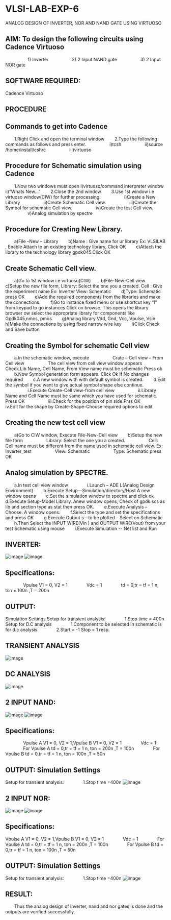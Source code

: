 # VLSI-LAB-EXP-6
ANALOG DESIGN OF INVERTER, NOR AND NAND GATE USING VIRTUOSO
## AIM: To design the following circuits using Cadence Virtuoso
     1) Inverter
     2) 2 Input NAND gate
     3) 2 Input NOR gate

## SOFTWARE REQUIRED:
Cadence Virtuoso

## PROCEDURE

## Commands to get into Cadence

  1.Right Click and open the terminal window
  2.Type the following commands as follows and press enter.
     i)tcsh
     ii)source /home/install/cshrc
     iii)virtuoso

## Procedure for Schematic simulation using Cadence

  1.Now two windows must open i)virtuoso/command interpreter window ii)”Whats New…”
  2.Close the 2nd window
  3.Use 1st window i.e virtuoso window(CIW) for further processing.
     i)Create a New Library
     ii)Create Schematic Cell view.
     iii)Create the Symbol for schematic Cell view.
     iv)Create the test Cell view.
     v)Analog simulation by spectre

## Procedure for Creating New Library.

  a)File –New – Library
  b)Name : Give name for ur library Ex: VLSILAB , Enable Attach to an existing technology library, Click OK
  c)Attach the library to the technology library gpdk045.Click OK

## Create Schematic Cell view.

  a)Go to 1st window i.e virtuoso(CIW)
  b)File-New-Cell view
  c)Setup the new file form, Library: Select the one you a created. Cell : Give the experiment name Ex: Inverter View: Schematic
  d)Type: Schematic press OK
  e)Add the required components from the libraries and make the connections.
  f)Go to instance fixed menu or use shortcut key “I” from keypad to go instances Click on browse. This opens the library browser ow select the appropriate library for components like Gpdk045,nmos, pmos
  g)Analog library Vdd, Gnd, Vcc, Vpulse, Vsin
  h)Make the connections by using fixed narrow wire key
  i)Click Check and Save button

## Creating the Symbol for schematic Cell view

  a.In the schematic window, execute
     Crate – Cell view – From Cell view
     The cell view from cell view window appears
     Check Lib Name, Cell Name, From View name must be schematic Press ok
  b.Now Symbol generation form appears. Click Ok If No changes required
  c.A new window with with default symbol is created.
  d.Edit the symbol if you want to give actual symbol shape else continue.
     i.Execute Create-Cell view-from cell view
     ii.Library Name and Cell Name must be same which you have used for schematic. Press OK
     iii.Check for the position of pin side.Prss OK
     iv.Edit for the shape by Create-Shape-Choose required options to edit.

## Creating the new test cell view

  a)Go to CIW window, Execute File-New-Cell view
  b)Setup the new file form
     Library: Select the one you a created.
     Cell: Cell name must be different from the name used in schematic cell view. Ex: Inverter_test
     View: Schematic
     Type: Schematic press OK

## Analog simulation by SPECTRE.

  a.In test cell view window
    i.Launch – ADE L(Analog Design Environment)
  b.Execute Setup—Simulation/directory/Host A new window opens
  c.Set the simulation window to spectre and click ok
  d.Execute Setup-Model Library. Anew window opens, Check of gpdk.scs as lib and section type as stat then press OK.
  e.Execute Analysis – Choose. A window opens.
  f.Select the type and set the specifications and press OK
  g.Execute Output s—to be plotted – Select on Schematic
  h.Then Select the INPUT WIRE(Vin ) and OUTPUT WIRE(Vout) from your test Schematic using mouse
  i.Execute Simulation -- Net list and Run

## INVERTER:
![image](https://github.com/subasri-123/VLSI-LAB-EXP-6/assets/166198549/c1f2c4a3-f51d-4b33-a7ee-c56a1d0276e8)
![image](https://github.com/subasri-123/VLSI-LAB-EXP-6/assets/166198549/c3c0263a-f9b6-4f78-963e-59cf07c0eb29)
## Specifications:
    Vpulse V1 = 0, V2 = 1
    Vdc = 1
    td = 0,tr = tf = 1 n, ton = 100n ,T = 200n

## OUTPUT:
Simulation Settings
Setup for transient analysis:
    1.Stop time = 400n
Setup for D.C analysis
    1.Component to be selected in schematic is for d.c analysis
    2.Start = -1 Stop = 1 resp.
## TRANSIENT ANALYSIS
![image](https://github.com/subasri-123/VLSI-LAB-EXP-6/assets/166198549/ed36490f-f36d-48df-a7d3-7bf01b86bd03)
## DC ANALYSIS
![image](https://github.com/subasri-123/VLSI-LAB-EXP-6/assets/166198549/2e70fdb7-266d-4ebc-b46a-5b1f6420ab5a)
## 2 INPUT NAND:
![image](https://github.com/subasri-123/VLSI-LAB-EXP-6/assets/166198549/764bf7ce-8d6b-4674-8398-35c3eabb5656)
![image](https://github.com/subasri-123/VLSI-LAB-EXP-6/assets/166198549/75086a63-bc76-4bfd-bf19-d175e9cb6ff6)
## Specifications:
    Vpulse A V1 = 0, V2 = 1,Vpulse B V1 = 0, V2 = 1
    Vdc = 1
    For Vpulse A td = 0,tr = tf = 1 n, ton = 200n ,T = 100n
    For Vpulse B td = 0,tr = tf = 1 n, ton = 100n ,T = 50n

## OUTPUT: Simulation Settings
Setup for transient analysis:
    1.Stop time =400n
![image](https://github.com/subasri-123/VLSI-LAB-EXP-6/assets/166198549/498096ce-67e4-4c3d-9cd8-94a70a72ed79)
## 2 INPUT NOR:
![image](https://github.com/subasri-123/VLSI-LAB-EXP-6/assets/166198549/a89cb7b0-fd0d-4ab4-a1b8-438ced9d7d7a)
![image](https://github.com/subasri-123/VLSI-LAB-EXP-6/assets/166198549/55e37792-75aa-4f59-b6e2-a319e74674d3)
## Specifications:    
Vpulse A V1 = 0, V2 = 1,Vpulse B V1 = 0, V2 = 1
    Vdc = 1
    For Vpulse A td = 0,tr = tf = 1 n, ton = 200n ,T = 100n
    For Vpulse B td = 0,tr = tf = 1 n, ton = 100n ,T = 50n

## OUTPUT: Simulation Settings
Setup for transient analysis:
    1.Stop time =400n
![image](https://github.com/subasri-123/VLSI-LAB-EXP-6/assets/166198549/11a40638-ef4c-49c1-9751-4e85be9e7978)
## RESULT:

  Thus the analog design of inverter, nand and nor gates is done and the outputs are verified successfully.
